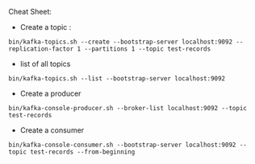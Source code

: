 Cheat Sheet: 

* Create a topic :

```
bin/kafka-topics.sh --create --bootstrap-server localhost:9092 --replication-factor 1 --partitions 1 --topic test-records
```
* list of all topics

```
bin/kafka-topics.sh --list --bootstrap-server localhost:9092
```

* Create a producer

```
bin/kafka-console-producer.sh --broker-list localhost:9092 --topic test-records
```
* Create a consumer 

```
bin/kafka-console-consumer.sh --bootstrap-server localhost:9092 --topic test-records --from-beginning
```
